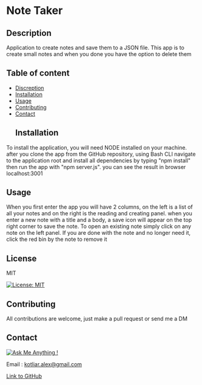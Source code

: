 
  # Note Taker
  ## Description
  Application to create notes and save them to a JSON file. This app is to create small notes and when you done you have the option to delete them
  ## Table of content
  * [Discreption](#Description)
* [Installation](#Installation)
* [Usage](#Usage)
* [Contributing](#Contributing)
* [Contact](#Contact)
  ## Installation
To install the application, you will need NODE installed on your machine. after you clone the app from the GitHub repository, using Bash CLI navigate to the application root and install all dependencies by typing "npm install" then run the app with "npm server.js". you can see the result in browser localhost:3001 
  ## Usage
When you first enter the app you will have 2 columns, on the left is a list of all your notes and on the right is the reading and creating panel. when you enter a new note with a title and a body, a save icon will appear on the top right corner to save the note. To open an existing note simply click on any note on the left panel. If you are done with the note and no longer need it, click the red bin by the note to remove it
  ## License
MIT

  [![License: MIT](https://img.shields.io/badge/License-MIT-yellow.svg)](https://opensource.org/licenses/MIT)

  ## Contributing
All contributions are welcome, just make a pull request or send me a DM
  
  ## Contact 
[![Ask Me Anything !](https://img.shields.io/badge/Ask%20me-anything-1abc9c.svg)](https://GitHub.com/phonix375)

  
 Email : kotliar.alex@gmail.com

  
[Link to GitHub](https://github.com/phonix375)
  
